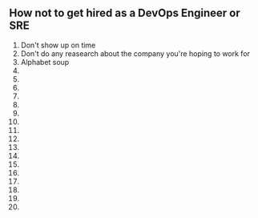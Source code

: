 ## How not to get hired as a DevOps Engineer or SRE

1. Don't show up on time
2. Don't do any reasearch about the company you're hoping to work for
3. Alphabet soup
4.
5.
6.
7.
8.
9.
10.
11.
12.
13.
14.
15.
16.
17.
18.
19.
20.

